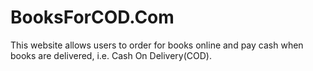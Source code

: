 # BooksForCOD.Com
This website allows users to order for books online and pay cash when books are delivered, i.e. Cash On Delivery(COD).
